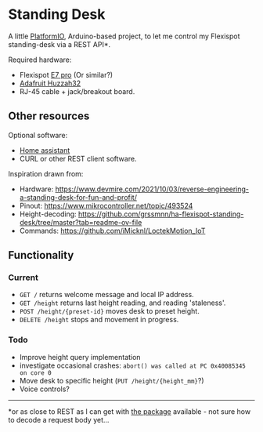 # Standing Desk

A little [PlatformIO](https://platformio.org/), Arduino-based project, to let me control my Flexispot standing-desk via a REST API*.


Required hardware:
- Flexispot [E7 pro](https://staticprod.sys.flexispot.co.uk/dev/trantor/attachments/E7-PRO-UK%20.pdf) (Or similar?)
- [Adafruit Huzzah32](https://learn.adafruit.com/adafruit-huzzah32-esp32-feather)
- RJ-45 cable + jack/breakout board.

## Other resources
Optional software:
- [Home assistant](https://www.home-assistant.io/)
- CURL or other REST client software.


Inspiration drawn from:
- Hardware: https://www.devmire.com/2021/10/03/reverse-engineering-a-standing-desk-for-fun-and-profit/
- Pinout: https://www.mikrocontroller.net/topic/493524
- Height-decoding: https://github.com/grssmnn/ha-flexispot-standing-desk/tree/master?tab=readme-ov-file
- Commands: https://github.com/iMicknl/LoctekMotion_IoT

## Functionality 
### Current
- `GET /` returns welcome message and local IP address.
- `GET /height` returns last height reading, and reading 'staleness'.
- `POST /height/{preset-id}` moves desk to preset height. 
- `DELETE /height` stops and movement in progress.

### Todo
- Improve height query implementation
- investigate occasional crashes: `abort() was called at PC 0x40085345 on core 0`
- Move desk to specific height (`PUT /height/{height_mm}`?)
- Voice controls?

-----
*or as close to REST as I can get with [the package](https://github.com/espressif/arduino-esp32/tree/b05f18dad55609ae2a569be81c7535021b880cf3/libraries/WebServer) available - not sure how to decode a request body yet...
